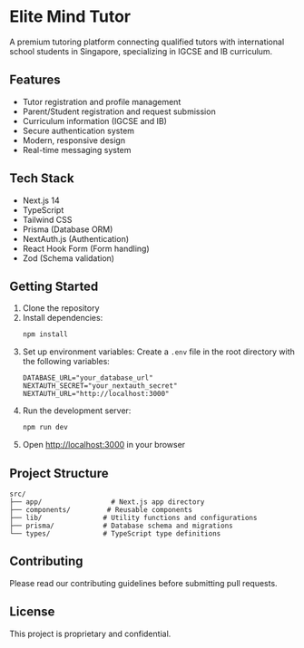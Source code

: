 # Elite Mind Tutor

A premium tutoring platform connecting qualified tutors with international school students in Singapore, specializing in IGCSE and IB curriculum.

## Features

- Tutor registration and profile management
- Parent/Student registration and request submission
- Curriculum information (IGCSE and IB)
- Secure authentication system
- Modern, responsive design
- Real-time messaging system

## Tech Stack

- Next.js 14
- TypeScript
- Tailwind CSS
- Prisma (Database ORM)
- NextAuth.js (Authentication)
- React Hook Form (Form handling)
- Zod (Schema validation)

## Getting Started

1. Clone the repository
2. Install dependencies:
   ```bash
   npm install
   ```
3. Set up environment variables:
   Create a `.env` file in the root directory with the following variables:
   ```
   DATABASE_URL="your_database_url"
   NEXTAUTH_SECRET="your_nextauth_secret"
   NEXTAUTH_URL="http://localhost:3000"
   ```
4. Run the development server:
   ```bash
   npm run dev
   ```
5. Open [http://localhost:3000](http://localhost:3000) in your browser

## Project Structure

```
src/
├── app/                 # Next.js app directory
├── components/         # Reusable components
├── lib/               # Utility functions and configurations
├── prisma/            # Database schema and migrations
└── types/             # TypeScript type definitions
```

## Contributing

Please read our contributing guidelines before submitting pull requests.

## License

This project is proprietary and confidential.

